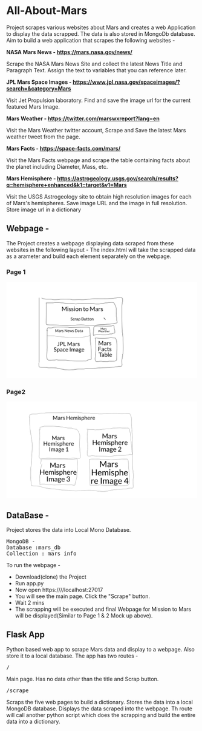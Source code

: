 # All-About-Mars

Project scrapes various websites about Mars and creates a web Application to display the data scrapped. The data is also stored in MongoDb database. Aim to build a web application that scrapes the following websites - 

**NASA Mars News - https://mars.nasa.gov/news/**
<p>Scrape the NASA Mars News Site and collect the latest News Title and Paragraph Text. Assign the text to variables that you can reference later.</p>

**JPL Mars Space Images - https://www.jpl.nasa.gov/spaceimages/?search=&category=Mars**
<p>Visit Jet Propulsion laboratory. Find and save the image url for the current featured Mars Image.<p>

**Mars Weather - https://twitter.com/marswxreport?lang=en**
<p>Visit the Mars Weather twitter account, Scrape and Save the latest Mars weather tweet from the page.</p>

**Mars Facts - https://space-facts.com/mars/**
<p>Visit the Mars Facts webpage and scrape the table containing facts about the planet including Diameter, Mass, etc.</p>

**Mars Hemisphere - https://astrogeology.usgs.gov/search/results?q=hemisphere+enhanced&k1=target&v1=Mars**
<p>Visit the USGS Astrogeology site to obtain high resolution images for each of Mars's hemispheres. Save image URL and the image in full resolution. Store image url in a dictionary</p>

## Webpage - 

The Project creates a webpage displaying data scraped from these websites in the following layout - 
The index.html will take the scrapped data as a arameter and build each element separately on the webpage.

### Page 1
![Page 1](img/pg1.png)

### Page2
![Page 2](img/pg2.png)

## DataBase - 

Project stores the data into Local Mono Database. 
<pre>
MongoDB - 
Database :mars_db
Collection : mars_info
</pre>

To run the webpage - 

* Download(clone) the Project
* Run app.py
* Now open https:////localhost:27017
* You will see the main page. Click the "Scrape" button.
* Wait 2 mins
* The scrapping will be executed and final Webpage for Mission to Mars will be displayed(Similar to Page 1 & 2 Mock up above).


## Flask App
Python based web app to scrape Mars data and display to a webpage. Also store it to a local database. 
The app has two routes - 

<pre>
/
</pre>
<p> Main page. Has no data other than the title and Scrap button. 
  
 <pre>
/scrape
</pre>
<p> Scraps the five web pages to build a dictionary. Stores the data into a local MongoDB database. Displays the data scraped into the webpage. Th route will call another python script which does the scrapping and build the entire data into a dictionary.


